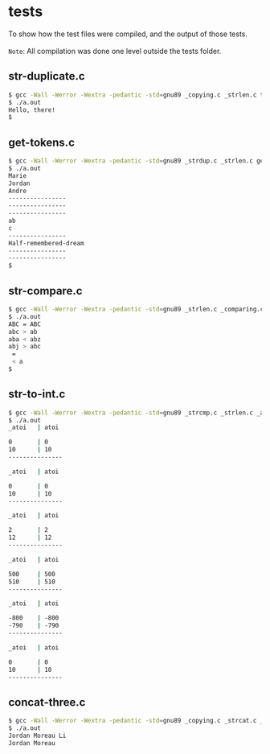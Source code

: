 # tests

To show how the test files were compiled, and the output of those tests.
\
\
`Note`: All compilation was done one level outside the tests folder.

## str-duplicate.c

```sh
$ gcc -Wall -Werror -Wextra -pedantic -std=gnu89 _copying.c _strlen.c tests/str-duplicate.c
$ ./a.out
Hello, there!
$
```

## get-tokens.c

```sh
$ gcc -Wall -Werror -Wextra -pedantic -std=gnu89 _strdup.c _strlen.c get_tokens.c tests/get-tokens.c
$ ./a.out
Marie
Jordan
Andre
----------------
----------------
----------------
ab
c
----------------
Half-remembered-dream
----------------
----------------
$
```

## str-compare.c

```sh
$ gcc -Wall -Werror -Wextra -pedantic -std=gnu89 _strlen.c _comparing.c tests/str-compare.c
$ ./a.out
ABC = ABC
abc > ab
aba < abz
abj > abc
 = 
 < a
$
```

## str-to-int.c

```sh
$ gcc -Wall -Werror -Wextra -pedantic -std=gnu89 _strcmp.c _strlen.c _atoi.c _isdigit.c tests/str-to-int.c
$ ./a.out
_atoi   | atoi

0       | 0
10      | 10
---------------

_atoi   | atoi

0       | 0
10      | 10
---------------

_atoi   | atoi

2       | 2
12      | 12
---------------

_atoi   | atoi

500     | 500
510     | 510
---------------

_atoi   | atoi

-800    | -800
-790    | -790
---------------

_atoi   | atoi

0       | 0
10      | 10
---------------
```

## concat-three.c

```sh
$ gcc -Wall -Werror -Wextra -pedantic -std=gnu89 _copying.c _strcat.c _strlen.c _concatenate.c _comparing.c tests/concat-three.c
$ ./a.out
Jordan Moreau Li
Jordan Moreau

```
